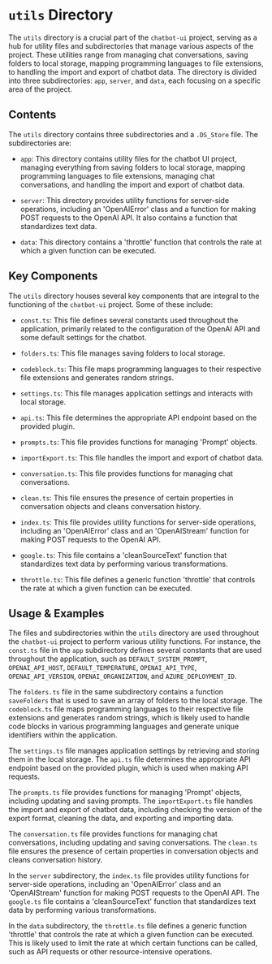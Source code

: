 
# `utils` Directory

The `utils` directory is a crucial part of the `chatbot-ui` project, serving as a hub for utility files and subdirectories that manage various aspects of the project. These utilities range from managing chat conversations, saving folders to local storage, mapping programming languages to file extensions, to handling the import and export of chatbot data. The directory is divided into three subdirectories: `app`, `server`, and `data`, each focusing on a specific area of the project.

## Contents

The `utils` directory contains three subdirectories and a `.DS_Store` file. The subdirectories are:

- `app`: This directory contains utility files for the chatbot UI project, managing everything from saving folders to local storage, mapping programming languages to file extensions, managing chat conversations, and handling the import and export of chatbot data.

- `server`: This directory provides utility functions for server-side operations, including an 'OpenAIError' class and a function for making POST requests to the OpenAI API. It also contains a function that standardizes text data.

- `data`: This directory contains a 'throttle' function that controls the rate at which a given function can be executed.

## Key Components

The `utils` directory houses several key components that are integral to the functioning of the `chatbot-ui` project. Some of these include:

- `const.ts`: This file defines several constants used throughout the application, primarily related to the configuration of the OpenAI API and some default settings for the chatbot.

- `folders.ts`: This file manages saving folders to local storage.

- `codeblock.ts`: This file maps programming languages to their respective file extensions and generates random strings.

- `settings.ts`: This file manages application settings and interacts with local storage.

- `api.ts`: This file determines the appropriate API endpoint based on the provided plugin.

- `prompts.ts`: This file provides functions for managing 'Prompt' objects.

- `importExport.ts`: This file handles the import and export of chatbot data.

- `conversation.ts`: This file provides functions for managing chat conversations.

- `clean.ts`: This file ensures the presence of certain properties in conversation objects and cleans conversation history.

- `index.ts`: This file provides utility functions for server-side operations, including an 'OpenAIError' class and an 'OpenAIStream' function for making POST requests to the OpenAI API.

- `google.ts`: This file contains a 'cleanSourceText' function that standardizes text data by performing various transformations.

- `throttle.ts`: This file defines a generic function 'throttle' that controls the rate at which a given function can be executed.

## Usage & Examples

The files and subdirectories within the `utils` directory are used throughout the `chatbot-ui` project to perform various utility functions. For instance, the `const.ts` file in the `app` subdirectory defines several constants that are used throughout the application, such as `DEFAULT_SYSTEM_PROMPT`, `OPENAI_API_HOST`, `DEFAULT_TEMPERATURE`, `OPENAI_API_TYPE`, `OPENAI_API_VERSION`, `OPENAI_ORGANIZATION`, and `AZURE_DEPLOYMENT_ID`.

The `folders.ts` file in the same subdirectory contains a function `saveFolders` that is used to save an array of folders to the local storage. The `codeblock.ts` file maps programming languages to their respective file extensions and generates random strings, which is likely used to handle code blocks in various programming languages and generate unique identifiers within the application.

The `settings.ts` file manages application settings by retrieving and storing them in the local storage. The `api.ts` file determines the appropriate API endpoint based on the provided plugin, which is used when making API requests.

The `prompts.ts` file provides functions for managing 'Prompt' objects, including updating and saving prompts. The `importExport.ts` file handles the import and export of chatbot data, including checking the version of the export format, cleaning the data, and exporting and importing data.

The `conversation.ts` file provides functions for managing chat conversations, including updating and saving conversations. The `clean.ts` file ensures the presence of certain properties in conversation objects and cleans conversation history.

In the `server` subdirectory, the `index.ts` file provides utility functions for server-side operations, including an 'OpenAIError' class and an 'OpenAIStream' function for making POST requests to the OpenAI API. The `google.ts` file contains a 'cleanSourceText' function that standardizes text data by performing various transformations.

In the `data` subdirectory, the `throttle.ts` file defines a generic function 'throttle' that controls the rate at which a given function can be executed. This is likely used to limit the rate at which certain functions can be called, such as API requests or other resource-intensive operations.
